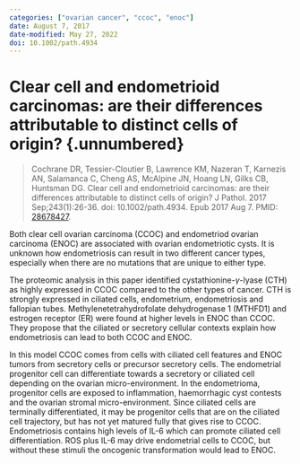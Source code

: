 ```yaml
---
categories: ["ovarian cancer", "ccoc", "enoc"]
date: August 7, 2017
date-modified: May 27, 2022
doi: 10.1002/path.4934
---
```


# Clear cell and endometrioid carcinomas: are their differences attributable to distinct cells of origin? {.unnumbered}

> Cochrane DR, Tessier-Cloutier B, Lawrence KM, Nazeran T, Karnezis AN,
> Salamanca C, Cheng AS, McAlpine JN, Hoang LN, Gilks CB, Huntsman DG. Clear
> cell and endometrioid carcinomas: are their differences attributable to
> distinct cells of origin? J Pathol. 2017 Sep;243(1):26-36. doi:
> 10.1002/path.4934. Epub 2017 Aug 7. PMID:
> [28678427](https://pubmed.ncbi.nlm.nih.gov/28678427/).

Both clear cell ovarian carcinoma (CCOC) and endometriod ovarian carcinoma
(ENOC) are associated with ovarian endometriotic cysts. It is unknown how
endometriosis can result in two different cancer types, especially when there
are no mutations that are unique to either type.

The proteomic analysis in this paper identified cystathionine-$\gamma$-lyase
(CTH) as highly expressed in CCOC compared to the other types of cancer. CTH is
strongly expressed in ciliated cells, endometrium, endometriosis and fallopian
tubes. Methylenetetrahydrofolate dehydrogenase 1 (MTHFD1) and estrogen receptor
(ER) were found at higher levels in ENOC than CCOC. They propose that the
ciliated or secretory cellular contexts explain how endometriosis can lead to
both CCOC and ENOC.

In this model CCOC comes from cells with ciliated cell features and ENOC tumors
from secretory cells or precursor secretory cells. The endometrial progenitor
cell can differentiate towards a secretory or ciliated cell depending on the
ovarian micro-environment. In the endometrioma, progenitor cells are exposed to
inflammation, haemorrhagic cyst contests and the ovarian stromal
micro-environment. Since ciliated cells are terminally differentiated, it may be
progenitor cells that are on the ciliated cell trajectory, but has not yet
matured fully that gives rise to CCOC. Endometriosis contains high levels of
IL-6 which can promote ciliated cell differentiation. ROS plus IL-6 may drive
endometrial cells to CCOC, but without these stimuli the oncogenic
transformation would lead to ENOC. 
